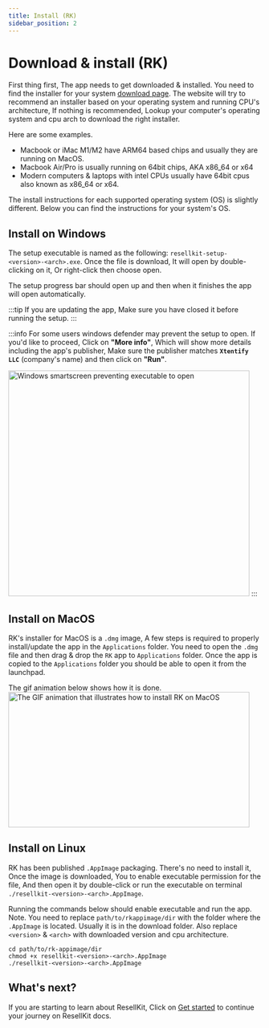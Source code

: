 ```yaml
---
title: Install (RK)
sidebar_position: 2
---
```


# Download & install (RK)

First thing first, The app needs to get downloaded & installed. You need to find the installer for your system <a href="https://resellkit.app/download/" target="_blank">download page</a>. The website will try to recommend an installer based on your operating system and running CPU's architecture, If nothing is recommended, Lookup your computer's operating system and cpu arch to download the right installer.

Here are some examples.

- Macbook or iMac M1/M2 have ARM64 based chips and usually they are running on MacOS.
- Macbook Air/Pro is usually running on 64bit chips, AKA x86_64 or x64
- Modern computers & laptops with intel CPUs usually have 64bit cpus also known as x86_64 or x64.


The install instructions for each supported operating system (OS) is slightly different. Below you can find the instructions for your system's OS.

## Install on Windows

The setup executable is named as the following: `resellkit-setup-<version>-<arch>.exe`. Once the file is download, It will open by double-clicking on it, Or right-click then choose open.

The setup progress bar should open up and then when it finishes the app will open automatically.

:::tip
If you are updating the app, Make sure you have closed it before running the setup.
:::

:::info
For some users windows defender may prevent the setup to open. If you'd like to proceed, Click on **"More info"**, Which will show more details including the app's publisher, Make sure the publisher matches **`Xtentify LLC`** (company's name) and then click on **"Run"**.

<img src="/img/windows-smartscreen.png" width="480" height="450" alt="Windows smartscreen preventing executable to open" />
:::

## Install on MacOS

RK's installer for MacOS is a `.dmg` image, A few steps is required to properly install/update the app in the `Applications` folder. You need to open the `.dmg` file and then drag & drop the `RK` app to `Applications` folder. Once the app is copied to the `Applications` folder you should be able to open it from the launchpad.

The gif animation below shows how it is done.
<img src="/img/install-on-macos.gif" width="480" height="270" alt="The GIF animation that illustrates how to install RK on MacOS" />

## Install on Linux 

RK has been published `.AppImage` packaging. There's no need to install it, Once the image is downloaded, You to enable executable permission for the file, And then open it by double-click or run the executable on terminal `./resellkit-<version>-<arch>.AppImage`.

Running the commands below should enable executable and run the app. Note. You need to replace `path/to/rkappimage/dir` with the folder where the `.AppImage` is located. Usually it is in the download folder. Also replace `<version>` & `<arch>` with downloaded version and cpu architecture.
```
cd path/to/rk-appimage/dir
chmod +x resellkit-<version>-<arch>.AppImage
./resellkit-<version>-<arch>.AppImage
```

## What's next?

If you are starting to learn about ResellKit, Click on [Get started](intro) to continue your journey on ResellKit docs.
